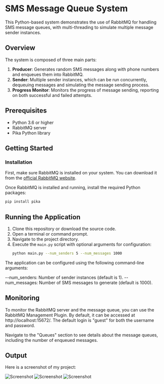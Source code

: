 # SMS Message Queue System

This Python-based system demonstrates the use of RabbitMQ for handling SMS message queues, with multi-threading to simulate multiple message sender instances.

## Overview

The system is composed of three main parts:

1. **Producer**: Generates random SMS messages along with phone numbers and enqueues them into RabbitMQ.
2. **Sender**: Multiple sender instances, which can be run concurrently, dequeuing messages and simulating the message sending process.
3. **Progress Monitor**: Monitors the progress of message sending, reporting on both successful and failed attempts.

## Prerequisites

- Python 3.6 or higher
- RabbitMQ server
- Pika Python library

## Getting Started

### Installation

First, make sure RabbitMQ is installed on your system. You can download it from the [official RabbitMQ website](https://www.rabbitmq.com/download.html).

Once RabbitMQ is installed and running, install the required Python packages:

````sh
pip install pika
````

## Running the Application

1. Clone this repository or download the source code.
2. Open a terminal or command prompt.
3. Navigate to the project directory.
4. Execute the `main.py` script with optional arguments for configuration:
   ```sh
   python main.py --num_senders 5 --num_messages 1000


The application can be configured using the following command-line arguments:

--num_senders: Number of sender instances (default is 1).
--num_messages: Number of SMS messages to generate (default is 1000).

## Monitoring
To monitor the RabbitMQ server and the message queue, you can use the RabbitMQ Management Plugin. By default, it can be accessed at http://localhost:15672/. The default login is "guest" for both the username and password.

Navigate to the "Queues" section to see details about the message queues, including the number of enqueued messages.




## Output

Here is a screenshot of my project:

![Screenshot](output1.png)
![Screenshot](output2.png)
![Screenshot](output3.png)


